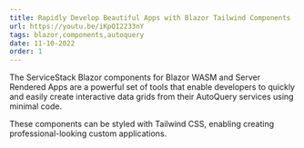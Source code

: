```yaml
---
title: Rapidly Develop Beautiful Apps with Blazor Tailwind Components
url: https://youtu.be/iKpQI2233nY
tags: blazor,components,autoquery
date: 11-10-2022
order: 1
---
```


The ServiceStack Blazor components for Blazor WASM and Server Rendered Apps are a powerful set of tools that enable 
developers to quickly and easily create interactive data grids from their AutoQuery services using minimal code. 

These components can be styled with Tailwind CSS, enabling creating professional-looking custom applications.